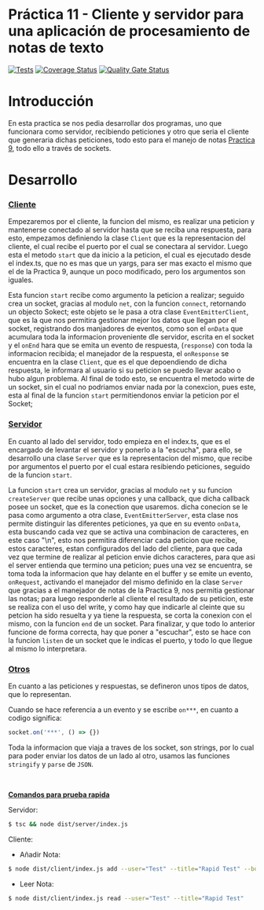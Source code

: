 # Práctica 11 - Cliente y servidor para una aplicación de procesamiento de notas de texto

[![Tests](https://github.com/ULL-ESIT-INF-DSI-2122/ull-esit-inf-dsi-21-22-prct11-async-sockets-Yeixon98/actions/workflows/tests.yml/badge.svg)](https://github.com/ULL-ESIT-INF-DSI-2122/ull-esit-inf-dsi-21-22-prct11-async-sockets-Yeixon98/actions/workflows/tests.yml)
[![Coverage Status](https://coveralls.io/repos/github/ULL-ESIT-INF-DSI-2122/ull-esit-inf-dsi-21-22-prct11-async-sockets-Yeixon98/badge.svg?branch=main)](https://coveralls.io/github/ULL-ESIT-INF-DSI-2122/ull-esit-inf-dsi-21-22-prct11-async-sockets-Yeixon98?branch=main)
[![Quality Gate Status](https://sonarcloud.io/api/project_badges/measure?project=ULL-ESIT-INF-DSI-2122_ull-esit-inf-dsi-21-22-prct11-async-sockets-Yeixon98&metric=alert_status)](https://sonarcloud.io/summary/new_code?id=ULL-ESIT-INF-DSI-2122_ull-esit-inf-dsi-21-22-prct11-async-sockets-Yeixon98)

# Introducción

En esta practica se nos pedia desarrollar dos programas, uno que funcionara como servidor, recibiendo peticiones y otro que seria el cliente que generaria dichas peticiones, todo esto para el manejo de notas [Practica 9](https://github.com/ULL-ESIT-INF-DSI-2122/ull-esit-inf-dsi-21-22-prct09-filesystem-notes-app-Yeixon98), todo ello a través de sockets.

# Desarrollo

### <b><u>Cliente</u></b>

Empezaremos por el cliente, la funcion del mismo, es realizar una peticion y mantenerse conectado al servidor hasta que se reciba una respuesta, para esto, empezamos definiendo la clase `Client` que es la representacion del cliente, el cual recibe el puerto por el cual se conectara al servidor. Luego esta el metodo `start` que da inicio a la peticion, el cual es ejecutado desde el index.ts, que no es mas que un yargs, para ser mas exacto el mismo que el de la Practica 9, aunque un poco modificado, pero los argumentos son iguales.

Esta funcion `start` recibe como argumento la peticion a realizar; seguido crea un socket, gracias al modulo `net`, con la funcion `connect`, retornando un objecto Sokect; este objeto se le pasa a otra clase `EventEmitterClient`, que es la que nos permitira gestionar mejor los datos que llegan por el socket, registrando dos manjadores de eventos, como son el `onData` que acumulara toda la informacion proveniente dle servidor, escrita en el socket y el `onEnd` hara que se emita un evento de respuesta, (`response`) con toda la informacion recibida; el manejador de la respuesta, el `onResponse` se encuentra en la clase `Client`, que es el que depoendiendo de dicha respuesta, le informara al usuario si su peticion se puedo llevar acabo o hubo algun problema. Al final de todo esto, se encuentra el metodo wirte de un socket, sin el cual no podriamos enviar nada por la conexcion, pues este, esta al final de la funcion `start` permitiendonos enviar la peticion por el Socket;

### <b><u>Servidor</u></b>

En cuanto al lado del servidor, todo empieza en el index.ts, que es el encargado de levantar el servidor y ponerlo a la "escucha", para ello, se desarrollo una clase `Server` que es la representacion del mismo, que recibe por argumentos el puerto por el cual estara resibiendo peticiones, seguido de la funcion `start`.

La funcion `start` crea un servidor, gracias al modulo `net` y su funcion `createServer` que recibe unas opciones y una callback, que dicha callback posee un socket, que es la conection que usaremos. dicha conecion se le pasa como argumento a otra clase, `EventEmitterServer`, esta clase nos permite distinguir las diferentes peticiones, ya que en su evento `onData`, esta buscando cada vez que se activa una combinacion de caracteres, en este caso "\n", esto nos permitira diferenciar cada peticion que recibe, estos caracteres, estan configurados del lado del cliente, para que cada vez que termine de realizar al peticion envie dichos caracteres, para que asi el server entienda que termino una peticion; pues una vez se encuentra, se toma toda la informacion que hay delante en el buffer y se emite un evento, `onRequest`, activando el manejador del mismo definido en la clase `Server` que gracias a el manejador de notas de la Practica 9, nos permitia gestionar las notas; para luego responderle al cliente el resultado de su peticion, este se realiza con el uso del write, y como hay que indicarle al cleinte que su petcion ha sido resuelta y ya tiene la respuesta, se corta la conexion con el mismo, con la funcion `end` de un socket. Para finalizar, y que todo lo anterior funcione de forma correcta, hay que poner a "escuchar", esto se hace con la funcion `listen` de un socket que le indicas el puerto, y todo lo que llegue al mismo lo interpretara.

### <b><u>Otros</u></b>
En cuanto a las peticiones y respuestas, se defineron unos tipos de datos, que lo representan.

Cuando se hace referencia a un evento y se escribe `on***`, en cuanto a codigo significa: 
```ts
socket.on('***', () => {})
```

Toda la informacion que viaja a traves de los socket, son strings, por lo cual para poder enviar los datos de un lado al otro, usamos las funciones `stringify` y `parse` de `JSON`.

<br>

<u><b>Comandos para prueba rapida</b></u>

Servidor:
```bash
$ tsc && node dist/server/index.js
```

Cliente:

 * Añadir Nota: 
 ```bash
 $ node dist/client/index.js add --user="Test" --title="Rapid Test" --body="This is a rapid test" --color="yellow"
 ```
 * Leer Nota:
 ```bash
 $ node dist/client/index.js read --user="Test" --title="Rapid Test"
 ```
